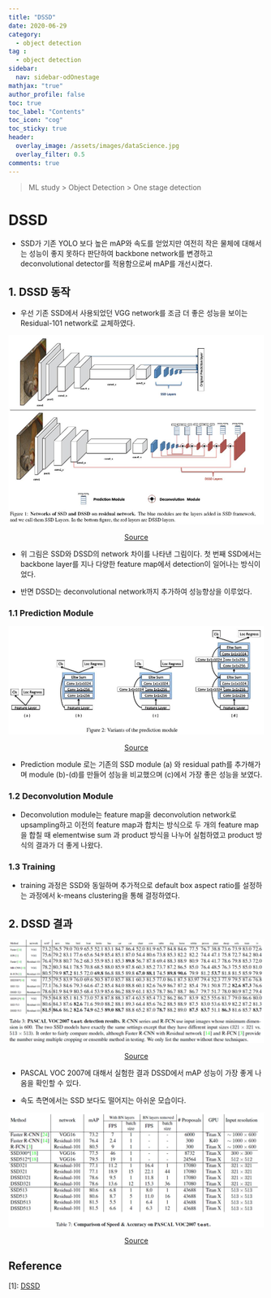 ```yaml
---
title: "DSSD"
date: 2020-06-29
category:
  - object detection
tag :
  - object detection
sidebar:
  nav: sidebar-odOnestage
mathjax: "true"
author_profile: false
toc: true
toc_label: "Contents"
toc_icon: "cog"
toc_sticky: true
header:
  overlay_image: /assets/images/dataScience.jpg
  overlay_filter: 0.5
comments: true
---
```


> ML study > Object Detection > One stage detection

<script type="text/javascript" 
src="https://cdn.mathjax.org/mathjax/latest/MathJax.js?config=TeX-AMS_HTML">
</script>

# DSSD
- SSD가 기존 YOLO 보다 높은 mAP와 속도를 얻었지만 여전히 작은 물체에 대해서는 성능이 좋지 못하다 판단하여 backbone network를 변경하고 deconvolutional detector를 적용함으로써 mAP를 개선시켰다.

## 1. DSSD 동작

- 우선 기존 SSD에서 사용되었던 VGG network를 조금 더 좋은 성능을 보이는 Residual-101 network로 교체하였다.

<center><img src="/assets/images/od/DSSD01.jpg" ></center>

[<center>Source</center>](https://arxiv.org/pdf/1701.06659.pdf)

- 위 그림은 SSD와 DSSD의 network 차이를 나타낸 그림이다. 첫 번째 SSD에서는 backbone layer를 지나 다양한 feature map에서 detection이 일어나는 방식이었다.

- 반면 DSSD는 deconvolutional network까지 추가하여 성능향상을 이루었다.

### 1.1 Prediction Module
<center><img src="/assets/images/od/DSSD02.jpg" ></center>

[<center>Source</center>](https://arxiv.org/pdf/1701.06659.pdf)

- Prediction module 로는 기존의 SSD module (a) 와 residual path를 추가해가며 module (b)-(d)를 만들어 성능을 비교했으며 (c)에서 가장 좋은 성능을 보였다.




### 1.2 Deconvolution Module
- Deconvolution module는 feature map을 deconvolution network로 upsampling하고 이전의 feature map과 합치는 방식으로 두 개의 feature map을 합칠 때 elementwise sum 과 product 방식을 나누어 실험하였고 product 방식의 결과가 더 좋게 나왔다.

### 1.3 Training
- training 과정은 SSD와 동일하며 추가적으로 default box aspect ratio를 설정하는 과정에서 k-means clustering을 통해 결정하였다.



## 2. DSSD 결과

<center><img src="/assets/images/od/DSSDT03.jpg" ></center>

[<center>Source</center>](https://arxiv.org/pdf/1701.06659.pdf)

- PASCAL VOC 2007에 대해서 실험한 결과 DSSD에서 mAP 성능이 가장 좋게 나옴을 확인할 수 있다.


- 속도 측면에서는 SSD 보다도 떨어지는 아쉬운 모습이다.
<!--며 fully convolutional network를 한번에 training 시키기 어려웠다.
-->
<center><img src="/assets/images/od/DSSDT07.jpg" ></center>

[<center>Source</center>](https://arxiv.org/pdf/1701.06659.pdf)




## Reference
\[1]: [DSSD](https://arxiv.org/pdf/1701.06659.pdf)


<br><br>

